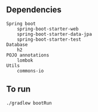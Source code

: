 


## Dependencies

    Spring boot
        spring-boot-starter-web
        spring-boot-starter-data-jpa
        spring-boot-starter-test
	Database
	    h2
	POJO annotations
	    lombok
    Utils
	    commons-io

## To run
    ./gradlew bootRun

